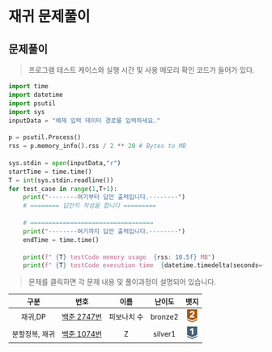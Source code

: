 # 재귀 문제풀이

## 문제풀이 

> 프로그램 테스트 케이스와 실행 시간 및 사용 메모리 확인 코드가 들어가 있다.
```python
import time
import datetime
import psutil
import sys
inputData = "예제 입력 데이터 경로를 입력하세요."

p = psutil.Process()
rss = p.memory_info().rss / 2 ** 20 # Bytes to MB

sys.stdin = open(inputData,"r")
startTime = time.time()
T = int(sys.stdin.readline())
for test_case in range(1,T+1):
    print("--------여기부터 답안 출력입니다.--------")
    # ======== 답안지 작성을 합니다 =========
    
    # ==================================
    print("--------여기까지 답안 출력입니다.--------")
    endTime = time.time()

    print(f" {T} testCode memory usage  {rss: 10.5f} MB")
    print(f" {T} testCode execution time  {datetime.timedelta(seconds=(endTime - startTime))} sec")
```

> 문제를 클릭하면 각 문제 내용 및 풀이과정이 설명되어 있습니다.

|    구분    |                                                                                                                         번호                                                                                                                         |   이름   |   난이도   |                                                                           뱃지                                                                            |
|:--------:|:--------------------------------------------------------------------------------------------------------------------------------------------------------------------------------------------------------------------------------------------------:|:------:|:-------:|:-------------------------------------------------------------------------------------------------------------------------------------------------------:|
|  재귀,DP   | [백준 2747번](https://github.com/gudals-kim/Studyroom/blob/3b0eb6fba4cbe83ad193628ebb56d956bff1e508/codingtest/%EC%95%8C%EA%B3%A0%EB%A6%AC%EC%A6%98_%EB%AC%B8%EC%A0%9C%ED%92%80%EC%9D%B4/%EC%9E%AC%EA%B7%80_%EB%AC%B8%EC%A0%9C/docs/backjoon_2747.md) | 피보나치 수 | bronze2 | <img src="https://raw.githubusercontent.com/gudals-kim/Studyroom/3e53104ae0a7a0f6bdc6bd42d7e228dcfd89d937/codingtest/img/rank/bronze_2.svg" width="20"> |
| 분할정복, 재귀 | [백준 1074번](https://github.com/gudals-kim/Studyroom/blob/3b0eb6fba4cbe83ad193628ebb56d956bff1e508/codingtest/%EC%95%8C%EA%B3%A0%EB%A6%AC%EC%A6%98_%EB%AC%B8%EC%A0%9C%ED%92%80%EC%9D%B4/%EC%9E%AC%EA%B7%80_%EB%AC%B8%EC%A0%9C/docs/backjoon_1074.md) |   Z    | silver1 | <img src="https://raw.githubusercontent.com/gudals-kim/Studyroom/3e53104ae0a7a0f6bdc6bd42d7e228dcfd89d937/codingtest/img/rank/silver_1.svg" width="20"> |